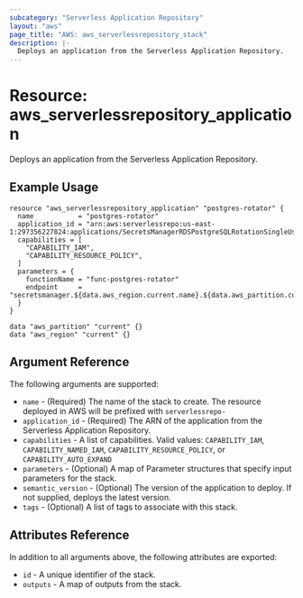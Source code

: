```yaml
---
subcategory: "Serverless Application Repository"
layout: "aws"
page_title: "AWS: aws_serverlessrepository_stack"
description: |-
  Deploys an application from the Serverless Application Repository.
---
```


# Resource: aws_serverlessrepository_application

Deploys an application from the Serverless Application Repository.

## Example Usage

```hcl
resource "aws_serverlessrepository_application" "postgres-rotator" {
  name           = "postgres-rotator"
  application_id = "arn:aws:serverlessrepo:us-east-1:297356227824:applications/SecretsManagerRDSPostgreSQLRotationSingleUser"
  capabilities = [
    "CAPABILITY_IAM",
    "CAPABILITY_RESOURCE_POLICY",
  ]
  parameters = {
    functionName = "func-postgres-rotator"
    endpoint     = "secretsmanager.${data.aws_region.current.name}.${data.aws_partition.current.dns_suffix}"
  }
}

data "aws_partition" "current" {}
data "aws_region" "current" {}
```

## Argument Reference

The following arguments are supported:

* `name` - (Required) The name of the stack to create. The resource deployed in AWS will be prefixed with `serverlessrepo-`
* `application_id` - (Required) The ARN of the application from the Serverless Application Repository.
* `capabilities` - A list of capabilities.
  Valid values: `CAPABILITY_IAM`, `CAPABILITY_NAMED_IAM`, `CAPABILITY_RESOURCE_POLICY`, or `CAPABILITY_AUTO_EXPAND`
* `parameters` - (Optional) A map of Parameter structures that specify input parameters for the stack.
* `semantic_version` - (Optional) The version of the application to deploy. If not supplied, deploys the latest version.
* `tags` - (Optional) A list of tags to associate with this stack.

## Attributes Reference

In addition to all arguments above, the following attributes are exported:

* `id` - A unique identifier of the stack.
* `outputs` - A map of outputs from the stack.
